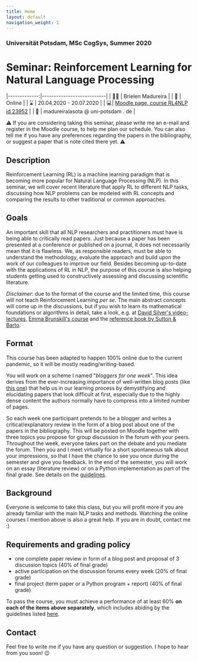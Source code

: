 ```yaml
---
title: Home
layout: default
navigation_weight: 1
---
```


### Universität Potsdam, MSc CogSys, Summer 2020
# Seminar: Reinforcement Learning for Natural Language Processing

|-------------:|---------------------------|
| :woman_teacher:   | Brielen Madureira   |
| :date: | Online |
| :hourglass: | 20.04.2020 - 20.07.2020 | 
| :computer:| [Moodle page, course RL4NLP id 23952](<https://moodle2.uni-potsdam.de/course/view.php?id=23952>) |
| :e-mail:  |  madureiralasota @ uni-potsdam . de | 

:warning: If you are considering taking this seminar, please write me an e-mail and register in the Moodle course, to help me plan our schedule. You can also tell me if you have any preferences regarding the papers in the bibliography, or suggest a paper that is note cited there yet. :warning: 

## Description
Reinforcement Learning (RL) is a machine learning paradigm that is becoming more popular for Natural Language Processing (NLP). In this seminar, we will cover recent literature that apply RL to different NLP tasks, discussing how NLP problems can be modeled with RL concepts and comparing the results to other traditional or common approaches. 

## Goals
An important skill that all NLP researchers and practitioners must have is being able to critically read papers. Just because a paper has been presented at a conference or published on a journal, it does not necessarily mean that it is flawless. We, as responsible readers, must be able to understand the methodology, evaluate the approach and build upon the work of our colleagues to improve our field. Besides becoming up-to-date with the applications of RL in NLP, the purpose of this course is also helping students getting used to constructively assessing and discussing scientific literature.

*Disclaimer*: due to the format of the course and the limited time, this course will not teach Reinforcement Learning *per se*. The main abstract concepts will come up in the discussions, but if you wish to learn its mathematical foundations or algorithms in detail, take a look, e.g. at [David Silver's video-lectures](https://www.davidsilver.uk/teaching/), [Emma Brunskill's course](https://web.stanford.edu/class/cs234/index.html) and the [reference book by Sutton & Barto](https://opac.ub.uni-potsdam.de/DB=1/SET=2/TTL=1/SHW?FRST=1). 

## Format
This course has been adapted to happen 100% online due to the current pandemic, so it will be mostly reading/writing-based. 

You will work on a scheme I named "*bloggers for one week*". This idea derives from the ever-increasing importance of well-written blog posts (like [this one](http://nlp.seas.harvard.edu/2018/04/03/attention.html)) that help us in our learning process by demystifying and elucidating papers that look difficult at first, especially due to the highly dense content the authors normally have to compress into a limited number of pages.

So each week one participant pretends to be a blogger and writes a critical/explanatory review in the form of a blog post about one of the papers in the bibliography. This will be posted on Moodle together with three topics you propose for group discussion in the forum with your peers. Throughout the week, everyone takes part on the debate and you mediate the forum. Then you and I meet virtually for a short spontaneous talk about your impressions, so that I have the chance to see you once during the semester and give you feedback. In the end of the semester, you will work on an essay (literature review) or on a Python implementation as part of the final grade. See details on the [guidelines](https://briemadu.github.io/rl4nlp/guidelines).

## Background 
Everyone is welcome to take this class, but you will profit more if you are already familiar with the main NLP tasks and methods. Watching the online courses I mention above is also a great help. If you are in doubt, contact me :)

## Requirements and grading policy
- one complete paper review in form of a blog post and proposal of 3 discussion topics (40% of final grade)
- active participation on the discussion forums every week (20% of final grade)
- final project (term paper or a Python program + report) (40% of final grade)
 
To pass the course, you must achieve a performance of at least 60% **on each of the items above separately**, which includes abiding by the guidelines listed [here](https://briemadu.github.io/rl4nlp/guidelines).

## Contact
Feel free to write me if you have any question or suggestion. I hope to hear from you soon! :wink:
